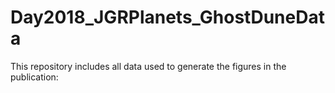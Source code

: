 # Day2018_JGRPlanets_GhostDuneData
This repository includes all data used to generate the figures in the publication: 
